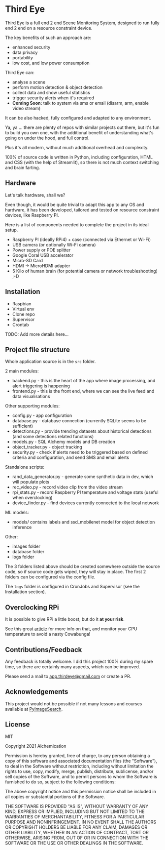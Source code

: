 # Third Eye

Third Eye is a full end 2 end Scene Monitoring System, designed to run fully end 2 end on a resource constraint device.

The key benefits of such an approach are:
- enhanced security
- data privacy
- portability
- low cost, and low power consumption

Third Eye can:
- analyse a scene 
- perform motion detection & object detection
- collect data and show useful statistics
- trigger security alerts when it's required
- **Coming Soon:** talk to system via sms or email (disarm, arm, enable video stream)

It can be also hacked, fully configured and adapted to any environment.

Ya, ya ... there are plenty of repos with similar projects out there, but it's fun to build you own one,
with the additional benefit of understanding what's going on under the hood, and full control.

Plus it's all modern, without much additional overhead and complexity.

100% of source code is written in Python, including configuration, HTML and CSS (with the help of Streamlit),
so there is not much context switching and brain farting.

## Hardware

Let's talk hardware, shall we?

Even though, it would be quite trivial to adapt this app to any OS and hardware, it has been developed, tailored and
tested on resource constraint devices, like Raspberry PI.

Here is a list of components needed to complete the project in its ideal setup. 

- Raspberry PI (ideally RPi4) + case (connected via Ethernet or Wi-Fi)
- USB camera (or optionally Wi-Fi camera)
- Power supply or POE splitter
- Google Coral USB accelerator
- Micro-SD Card
- HDMI -> MicroHDMI adapter
- 5 Kilo of human brain (for potential camera or network troubleshooting) ;-D

## Installation

- Raspbian
- Virtual env
- Clone repo
- Supervisor
- Crontab

TODO: Add more details here...

## Project file structure

Whole application source is in the `src` folder.

2 main modules:
- backend.py - this is the heart of the app where image processing, and alert triggering is happening
- frontend.py - this is the front end, where we can see the live feed and data visualisations

Other supporting modules:
- config.py - app configuration
- database.py - database connection (currently SQLite seems to be sufficient)
- detections.py - provide trending datasets about historical detections (and some detections related functions)
- models.py - SQL Alchemy models and DB creation
- object_tracker.py - object tracking
- security.py - check if alerts need to be triggered based on defined criteria and configuration, and send SMS and email alerts

Standalone scripts:
- rand_data_generator.py - generate some synthetic data in dev, which will populate plots
- rec_video.py - record video clip from the video stream 
- rpi_stats.py - record Raspberry PI temperature and voltage stats (useful when overclocking) 
- device_finder.py - find devices currently connected to the local network

ML models:
- models/ contains labels and ssd_mobilenet model for object detection inference

Other:
- images folder
- database folder
- logs folder

The 3 folders listed above should be created somewhere outside the source code, so if source code gets wiped, they will
stay in place. The first 2 folders can be configured via the config file.

The `logs` folder is configured in CronJobs and Supervisor (see the Installation section).

## Overclocking RPi

It is possible to give RPi a little boost, but do it **at your risk**.

See this great [article](https://magpi.raspberrypi.org/articles/how-to-overclock-raspberry-pi-4) for more info on
that, and monitor your CPU temperature to avoid a nasty Cowabunga!

## Contributions/Feedback

Any feedback is totally welcome. I did this project 100% during my spare time, so there are certainly many aspects,
which can be improved.

Please send a mail to [app.thirdeye@gmail.com](mailto:app.thirdeye@gmail.com) or create a PR.

## Acknowledgements

This project would not be possible if not many lessons and courses available at [PyImageSearch](https://www.pyimagesearch.com/).

## License

MIT

Copyright 2021 Alchemication

Permission is hereby granted, free of charge, to any person obtaining a copy of this software and associated documentation files (the "Software"), to deal in the Software without restriction, including without limitation the rights to use, copy, modify, merge, publish, distribute, sublicense, and/or sell copies of the Software, and to permit persons to whom the Software is furnished to do so, subject to the following conditions:

The above copyright notice and this permission notice shall be included in all copies or substantial portions of the Software.

THE SOFTWARE IS PROVIDED "AS IS", WITHOUT WARRANTY OF ANY KIND, EXPRESS OR IMPLIED, INCLUDING BUT NOT LIMITED TO THE WARRANTIES OF MERCHANTABILITY, FITNESS FOR A PARTICULAR PURPOSE AND NONINFRINGEMENT. IN NO EVENT SHALL THE AUTHORS OR COPYRIGHT HOLDERS BE LIABLE FOR ANY CLAIM, DAMAGES OR OTHER LIABILITY, WHETHER IN AN ACTION OF CONTRACT, TORT OR OTHERWISE, ARISING FROM, OUT OF OR IN CONNECTION WITH THE SOFTWARE OR THE USE OR OTHER DEALINGS IN THE SOFTWARE.